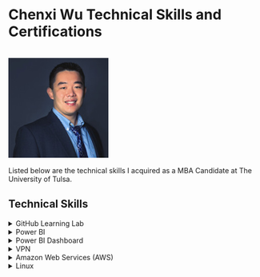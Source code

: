 <h1>Chenxi Wu Technical Skills and Certifications</h1>

<br>
<img src="LinkedinProfile.jpg" alt="ProfilePic">
<br>

Listed below are the technical skills I acquired as a MBA Candidate at The University of Tulsa.

<h2>Technical Skills</h2>
<details><summary>GitHub Learning Lab</summary>
<br>
I completed the following courses in the <a href="https://lab.github.com/courses">GitHub Learning Lab</a>. These courses taught me how to stand up static pages, create and manage pull requests, facilitate collaboration, and more. 
<br>
  
<h4>Courses:</h4>
<ul>
<li>Introduction to GitHub</li>
<li>Communicating using Markdown</li>
<li>Introduction to HTML</li>
<li>GitHub Pages</li>
<li>Managing merge conflicts</li>
<li>Community Starter Kit</li>
<li>Uploading your project to GitHub</li>
<li>Getting started with GitHub Apps</li>
<li>Migrating your repository to GitHub</li>
<li>Reviewing pull requests</li>
<li>Securing your workflows</li>
<li>Create a release based workflow</li>
</ul>
<br>
<br>
<img src="FirstDay.PNG" alt="Github FirstDay Photo">
<br>
<br>
<img src="FirstWeek.PNG" alt="Github FirstWeek Photo">
<br>
</details>


<details><summary>Power BI</summary>
<br>
 I auditted the <a href="https://www.edx.org/course/analyzing-and-visualizing-data-with-power-bi-0">Analyzing and Visualizing Data with Power BI</a> course on edX and completed the following courses. These courses taught me how to input data, add and modify elements on a dashboard, and transform and interpret different kinds of data. 
<br>
  
<h4>Courses:</h4> 
<ul>
<li>Power BI Desktop Data Transformations</li>
<li>Power BI Desktop Modelling</li>
<li>Power BI Desktop Visualization</li>
<li>Power BI Service</li>
<li>Working with Excel</li>
<li>Direct Connectivity</li>
<li>Developer API</li>
<li>Mobile App</li>
<h4> Course Completion: </h4>
<img src="Completion.JPG" alt="PowerBI Course Completion">
</ul>
</details>


<details><summary>Power BI Dashboard</summary>
<li>The first stumbling point I encountered during this training was in Section 2: Power BI Desktop Modeling. It is not apparent at the time you are during it but setting up all the relationships between the tables in the dataset is imperative as it will impact the answers you generate to complete the lab.</li>

<li>Section 3: Power BI Desktop Visualization is the first time you begin to create reports and dashboards. I found it extremely helpful in this section to recreate the visuals you are quizzed on. The datasets for this are given to you in the prior section.</li>

<li>Section 4: Working with the Power BI Service provides a very important discussion on how to edit the settings of certain features within your Microsoft Tenant. You are able to turn off the ability to export data to excel, create webpages, etc.</li>

<li>In Section 5: Working with Excel, you may get an error when trying to complete the lab if you are not using Internet Explorer. In order to complete the lab you will need Silverlight installed in IE.</li>

<li>Section 6: Organization Packs, Security and Groups has not kept up with Microsoft’s constantly changing application suite. The directions for the lab are no longer actuate, but the lab can still be completed. You can no longer create a group as per the directions, but you can use the app workspace to essential achieve the same goal. Here is a good resource for more information.</li>

<li>Click below for a video recording of the final dashboard</li>

<a href="https://www.youtube.com/watch?v=qSPVreD3jZo">SupplierQualityAnalysisVideo</a>
<br>

</details>


<details><summary>VPN</summary>
<br>
I configured my own IPSEC VPN in the cloud using the <a href="https://github.com/trailofbits/algo">Algo VPN</a> Ansible scripts provided by Trail of Bits. With the help of this tutorial, I successfully deployed the Algo server, configured the VPN clients, set up an SSH tunnel, and added and removed users. 
<br>
<br>
</details>


<details><summary>Amazon Web Services (AWS)</summary>
<br>
  I completed the AWS Essentials - NEW course on <a href="https://linuxacademy.com/">Linux Academy</a>. These courses provided me with an introduction to Amazon's Identity Access Management, Elastic Compute Cloud, database services, Simple Notification System, Elastic Load Balancers, Auto Scaling, and Route 53. 
<br>
<br>

<h4>Topics:</h4>
<ul>
  <li>AWS Essentials</li>
  <li>Managing AWS Access with Users, Groups, and Roles</li>
  <li>Identity and Access Management (IAM)</li>
  <li>Networking Services and Connectivity</li>
  <li>Virtual Private Cloud (VPC)</li>
  <li>Compute Services</li>
  <li>Elastic Cloud Compute (EC2)</li>
  <li>Storage Services</li>
  <li>Database Services</li>
  <li>Monitoring, Alerts, and Notifications</li>
  <li>Simple Notification Service (SNS)</li>
  <li>Load Balancing, Elasticity, and Scalability</li>
  <li>Elastic Load Balancer (ELB)</li>
  <li>Auto Scaling</li>
  <li>Route 53</li>
  <li>Serverless Computing - Lambda</li>
</ul>
<br>
</details>


<details><summary>Linux</summary>
<br>  

<h4>Topics:</h4>
<ul>
<li>The Linux Community and a Career in Open Source</li>
<li>Linux Evolution and Popular Operating Systems</li>
<li>How to Access a Linux Installation</li>
<li>Major Open Source Applications</li>  
<li>Understanding Open Source Software and Licensing</li> 
<li>ICT Skills and Working in Linux</li>
<li>Command Line Basics</li> 
<li>Using Directories and Listing Files</li> 
<li>Archiving Files on the Command Line</li> 
<li>Searching and Extracting Data from Files</li> 
<li>Turning Commands into a Script</li>
<li>The Linux Operating System</li>
<li>Security and File Permissions</li>
<li>Basic Security and Identifying User Groups</li>
<li>Creating Users and Groups</li> 
<li>Managing File Permissions and Ownership</li> 
<li>Special Directories and Files</li> 
</ul>

</details>

